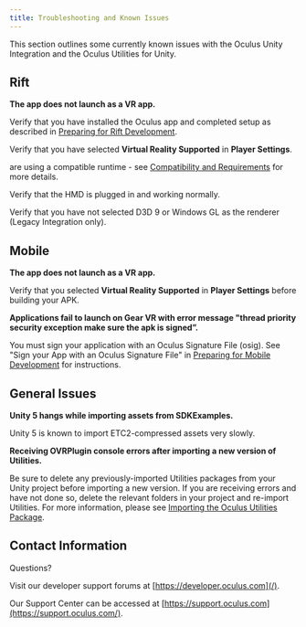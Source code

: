 ```yaml
---
title: Troubleshooting and Known Issues
---
```


This section outlines some currently known issues with the Oculus Unity Integration and the Oculus Utilities for Unity.

## Rift

**The app does not launch as a VR app.**

Verify that you have installed the Oculus app and completed setup as described in [Preparing for Rift Development](/documentation/unity/latest/concepts/unity-pcprep/).

Verify that you have selected **Virtual Reality Supported** in **Player Settings**.

are using a compatible runtime - see [Compatibility and Requirements](/documentation/unity/latest/concepts/unity-req/) for more details.

Verify that the HMD is plugged in and working normally. 

Verify that you have not selected D3D 9 or Windows GL as the renderer (Legacy Integration only).

## Mobile

**The app does not launch as a VR app.**

Verify that you selected **Virtual Reality Supported** in **Player Settings** before building your APK. 

**Applications fail to launch on Gear VR with error message "thread priority security exception make sure the apk is signed”.**

You must sign your application with an Oculus Signature File (osig). See "Sign your App with an Oculus Signature File" in [Preparing for Mobile Development](/documentation/unity/latest/concepts/unity-mobileprep/) for instructions.

## General Issues

**Unity 5 hangs while importing assets from SDKExamples.**

Unity 5 is known to import ETC2-compressed assets very slowly.

**Receiving OVRPlugin console errors after importing a new version of Utilities.**

Be sure to delete any previously-imported Utilities packages from your Unity project before importing a new version. If you are receiving errors and have not done so, delete the relevant folders in your project and re-import Utilities. For more information, please see [Importing the Oculus Utilities Package](/documentation/unity/latest/concepts/unity-import/).

## Contact Information

Questions?

Visit our developer support forums at [https://developer.oculus.com](/).

Our Support Center can be accessed at [https://support.oculus.com](https://support.oculus.com/).
